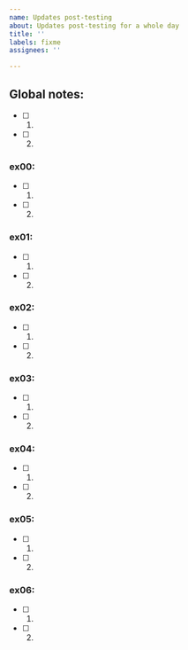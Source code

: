 ```yaml
---
name: Updates post-testing
about: Updates post-testing for a whole day
title: ''
labels: fixme
assignees: ''

---
```


## Global notes:

- [ ] 1. 
- [ ] 2. 

### ex00:
- [ ] 1. 
- [ ] 2. 

### ex01:
- [ ] 1. 
- [ ] 2. 

### ex02:
- [ ] 1. 
- [ ] 2. 

### ex03:
- [ ] 1. 
- [ ] 2. 

### ex04:
- [ ] 1. 
- [ ] 2. 

### ex05:
- [ ] 1. 
- [ ] 2. 

### ex06:
- [ ] 1. 
- [ ] 2.

